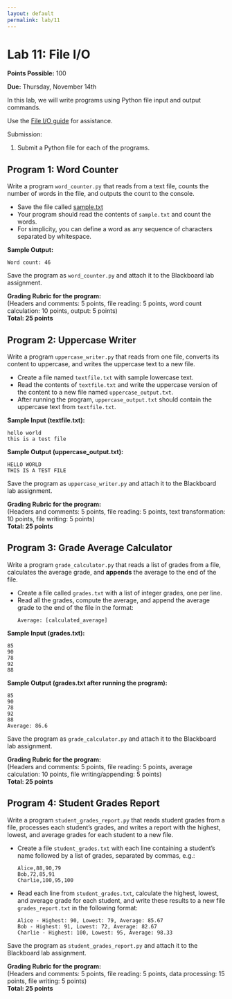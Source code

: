 ```yaml
---
layout: default
permalink: lab/11
---
```


# Lab 11: File I/O

__Points Possible:__ 100

__Due:__ Thursday, November 14th

In this lab, we will write programs using Python file input and output commands.

Use the [File I/O guide](/guides/file) for assistance. 

Submission:
1.	Submit a Python file for each of the programs.


## Program 1: Word Counter

Write a program `word_counter.py` that reads from a text file, counts the number of words in the file, and outputs the count to the console.  

- Save the file called [sample.txt](https://raw.githubusercontent.com/cmsc105-f24/code/refs/heads/main/sample.txt)
- Your program should read the contents of `sample.txt` and count the words.
- For simplicity, you can define a word as any sequence of characters separated by whitespace.

**Sample Output:**
```
Word count: 46
```

Save the program as `word_counter.py` and attach it to the Blackboard lab assignment.

**Grading Rubric for the program:**  
(Headers and comments: 5 points, file reading: 5 points, word count calculation: 10 points, output: 5 points)  
**Total: 25 points**  


## Program 2: Uppercase Writer

Write a program `uppercase_writer.py` that reads from one file, converts its content to uppercase, and writes the uppercase text to a new file.  

- Create a file named `textfile.txt` with sample lowercase text.
- Read the contents of `textfile.txt` and write the uppercase version of the content to a new file named `uppercase_output.txt`.
- After running the program, `uppercase_output.txt` should contain the uppercase text from `textfile.txt`.

**Sample Input (textfile.txt):**  
```
hello world  
this is a test file  
```

**Sample Output (uppercase_output.txt):**  
```
HELLO WORLD  
THIS IS A TEST FILE  
```

Save the program as `uppercase_writer.py` and attach it to the Blackboard lab assignment.

**Grading Rubric for the program:**  
(Headers and comments: 5 points, file reading: 5 points, text transformation: 10 points, file writing: 5 points)  
**Total: 25 points**  


## Program 3: Grade Average Calculator

Write a program `grade_calculator.py` that reads a list of grades from a file, calculates the average grade, and __appends__ the average to the end of the file.  

- Create a file called `grades.txt` with a list of integer grades, one per line.
- Read all the grades, compute the average, and append the average grade to the end of the file in the format:  
  ```
  Average: [calculated_average]
  ```
  
**Sample Input (grades.txt):**  
```
85  
90  
78  
92  
88  
```

**Sample Output (grades.txt after running the program):**  
```
85  
90  
78  
92  
88  
Average: 86.6
```

Save the program as `grade_calculator.py` and attach it to the Blackboard lab assignment.

**Grading Rubric for the program:**  
(Headers and comments: 5 points, file reading: 5 points, average calculation: 10 points, file writing/appending: 5 points)  
**Total: 25 points**  


## Program 4: Student Grades Report

Write a program `student_grades_report.py` that reads student grades from a file, processes each student’s grades, and writes a report with the highest, lowest, and average grades for each student to a new file.

- Create a file `student_grades.txt` with each line containing a student’s name followed by a list of grades, separated by commas, e.g.:  
  ```
  Alice,88,90,79  
  Bob,72,85,91  
  Charlie,100,95,100  
  ```
- Read each line from `student_grades.txt`, calculate the highest, lowest, and average grade for each student, and write these results to a new file `grades_report.txt` in the following format:  
  ```
  Alice - Highest: 90, Lowest: 79, Average: 85.67  
  Bob - Highest: 91, Lowest: 72, Average: 82.67  
  Charlie - Highest: 100, Lowest: 95, Average: 98.33  
  ```

Save the program as `student_grades_report.py` and attach it to the Blackboard lab assignment.

**Grading Rubric for the program:**  
(Headers and comments: 5 points, file reading: 5 points, data processing: 15 points, file writing: 5 points)  
**Total: 25 points** 


